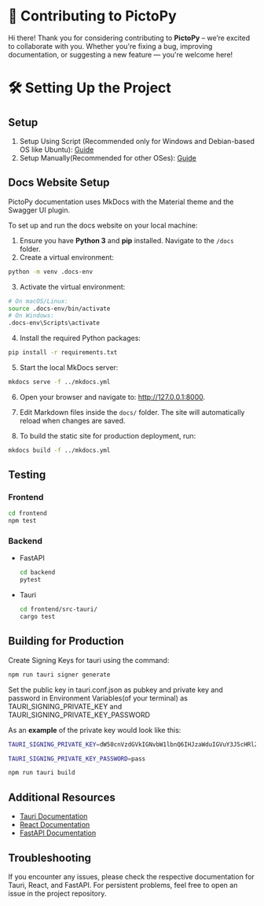 # 🌟 Contributing to PictoPy

Hi there! Thank you for considering contributing to **PictoPy** – we’re excited to collaborate with you. Whether you're fixing a bug, improving documentation, or suggesting a new feature — you're welcome here!

# 🛠 Setting Up the Project

## Setup

1. Setup Using Script (Recommended only for Windows and Debian-based OS like Ubuntu): [Guide](docs/Script_Setup_Guide.md)
2. Setup Manually(Recommended for other OSes): [Guide](docs/Manual_Setup_Guide.md)

## Docs Website Setup

PictoPy documentation uses MkDocs with the Material theme and the Swagger UI plugin.

To set up and run the docs website on your local machine:

1. Ensure you have **Python 3** and **pip** installed. Navigate to the `/docs` folder.
2. Create a virtual environment:

```bash
python -m venv .docs-env
```

3. Activate the virtual environment:

```bash
# On macOS/Linux:
source .docs-env/bin/activate
# On Windows:
.docs-env\Scripts\activate
```

4. Install the required Python packages:

```bash
pip install -r requirements.txt
```

5. Start the local MkDocs server:

```bash
mkdocs serve -f ../mkdocs.yml
```

6. Open your browser and navigate to: http://127.0.0.1:8000.

7. Edit Markdown files inside the `docs/` folder. The site will automatically reload when changes are saved.

8. To build the static site for production deployment, run:

```bash
mkdocs build -f ../mkdocs.yml
```

## Testing

### Frontend

```bash
cd frontend
npm test
```

### Backend

- FastAPI
  ```bash
  cd backend
  pytest
  ```
- Tauri

  ```bash
  cd frontend/src-tauri/
  cargo test
  ```

## Building for Production

Create Signing Keys for tauri using the command:

```bash
npm run tauri signer generate
```

Set the public key in tauri.conf.json as pubkey and private key and password in Environment Variables(of your terminal) as TAURI_SIGNING_PRIVATE_KEY and TAURI_SIGNING_PRIVATE_KEY_PASSWORD

As an **example** of the private key would look like this:

```bash
TAURI_SIGNING_PRIVATE_KEY=dW50cnVzdGVkIGNvbW1lbnQ6IHJzaWduIGVuY3J5cHRlZCBzZWNyZXQga2V5ClJXUlRZMEl5NlF2SjE3cWNXOVlQQ0JBTlNITEpOUVoyQ3ZuNTdOSkwyNE1NN2RmVWQ1a0FBQkFBQUFBQUFBQUFBQUlBQUFBQU9XOGpTSFNRd0Q4SjNSbm5Oc1E0OThIUGx6SS9lWXI3ZjJxN3BESEh1QTRiQXlkR2E5aG1oK1g0Tk5kcmFzc0IvZFZScEpubnptRkxlbDlUR2R1d1Y5OGRSYUVmUGoxNTFBcHpQZ1dSS2lHWklZVHNkV1Byd1VQSnZCdTZFWlVGOUFNVENBRlgweUU9Cg==
```

```bash
TAURI_SIGNING_PRIVATE_KEY_PASSWORD=pass
```

```bash
npm run tauri build
```

## Additional Resources

- [Tauri Documentation](https://tauri.app/start/)
- [React Documentation](https://reactjs.org/docs/getting-started.html)
- [FastAPI Documentation](https://fastapi.tiangolo.com/)

## Troubleshooting

If you encounter any issues, please check the respective documentation for Tauri, React, and FastAPI. For persistent problems, feel free to open an issue in the project repository.
